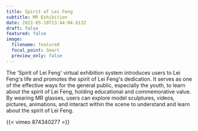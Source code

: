 ```yaml
---
title: Spirit of Lei Feng
subtitle: MR Exhibition
date: 2022-05-10T13:44:04.613Z
draft: false
featured: false
image:
  filename: featured
  focal_point: Smart
  preview_only: false
---
```

The 'Spirit of Lei Feng' virtual exhibition system introduces users to Lei Feng's life and promotes the spirit of Lei Feng's dedication. It serves as one of the effective ways for the general public, especially the youth, to learn about the spirit of Lei Feng, holding educational and commemorative value. By wearing MR glasses, users can explore model sculptures, videos, pictures, animations, and interact within the scene to understand and learn about the spirit of Lei Feng.

{{< vimeo 874340277 >}}